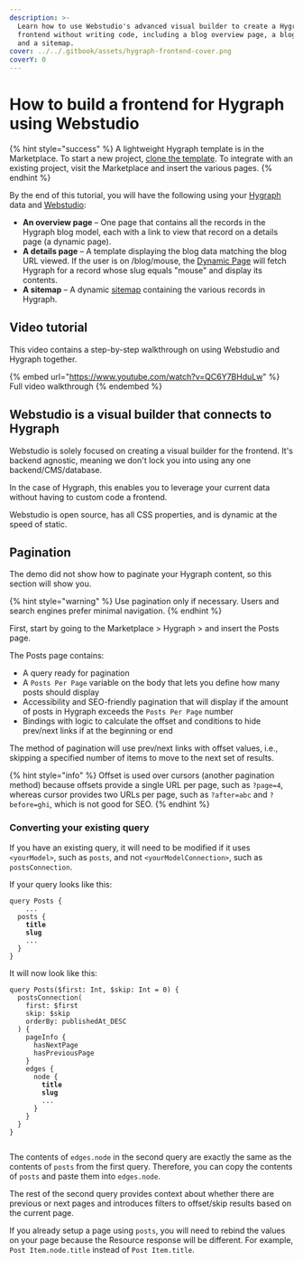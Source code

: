 ```yaml
---
description: >-
  Learn how to use Webstudio's advanced visual builder to create a Hygraph
  frontend without writing code, including a blog overview page, a blog page,
  and a sitemap.
cover: ../../.gitbook/assets/hygraph-frontend-cover.png
coverY: 0
---
```


# How to build a frontend for Hygraph using Webstudio

{% hint style="success" %}
A lightweight Hygraph template is in the Marketplace. To start a new project, [clone the template](https://wstd.us/hygraph-template). To integrate with an existing project, visit the Marketplace and insert the various pages.
{% endhint %}

By the end of this tutorial, you will have the following using your [Hygraph](https://hygraph.com/) data and [Webstudio](https://webstudio.is/):

* **An overview page** – One page that contains all the records in the Hygraph blog model, each with a link to view that record on a details page (a dynamic page).
* **A details page** – A template displaying the blog data matching the blog URL viewed. If the user is on /blog/mouse, the [Dynamic Page](../foundations/cms.md#dynamic-pages) will fetch Hygraph for a record whose slug equals "mouse" and display its contents.
* **A sitemap** – A dynamic [sitemap](../core-components/xml-node.md) containing the various records in Hygraph.

## Video tutorial

This video contains a step-by-step walkthrough on using Webstudio and Hygraph together.

{% embed url="https://www.youtube.com/watch?v=QC6Y7BHduLw" %}
Full video walkthrough
{% endembed %}

## **Webstudio is a visual builder that connects to Hygraph**

Webstudio is solely focused on creating a visual builder for the frontend. It's backend agnostic, meaning we don't lock you into using any one backend/CMS/database.

In the case of Hygraph, this enables you to leverage your current data without having to custom code a frontend.

Webstudio is open source, has all CSS properties, and is dynamic at the speed of static.

## Pagination

The demo did not show how to paginate your Hygraph content, so this section will show you.

{% hint style="warning" %}
Use pagination only if necessary. Users and search engines prefer minimal navigation.
{% endhint %}

First, start by going to the Marketplace > Hygraph > and insert the Posts page.

The Posts page contains:

* A query ready for pagination
* A `Posts Per Page` variable on the body that lets you define how many posts should display
* Accessibility and SEO-friendly pagination that will display if the amount of posts in Hygraph exceeds the `Posts Per Page` number
* Bindings with logic to calculate the offset and conditions to hide prev/next links if at the beginning or end

The method of pagination will use prev/next links with offset values, i.e., skipping a specified number of items to move to the next set of results.

{% hint style="info" %}
Offset is used over cursors (another pagination method) because offsets provide a single URL per page, such as `?page=4`, whereas cursor provides two URLs per page, such as `?after=abc` and `?before=ghi`, which is not good for SEO.
{% endhint %}

### Converting your existing query

If you have an existing query, it will need to be modified if it uses `<yourModel>`, such as `posts`, and not `<yourModelConnection>`, such as `postsConnection`.

If your query looks like this:

<pre class="language-graphql"><code class="lang-graphql">query Posts {
	...
  posts {
<strong>    title
</strong><strong>    slug
</strong>    ...
  }
}
</code></pre>

It will now look like this:

<pre class="language-graphql"><code class="lang-graphql">query Posts($first: Int, $skip: Int = 0) {
  postsConnection(
    first: $first
    skip: $skip
    orderBy: publishedAt_DESC
  ) {
    pageInfo {
      hasNextPage
      hasPreviousPage
    }
    edges {
      node {
<strong>        title
</strong><strong>        slug
</strong>        ...
      }
    }
  }
}

</code></pre>

The contents of `edges.node` in the second query are exactly the same as the contents of `posts` from the first query. Therefore, you can copy the contents of `posts` and paste them into `edges.node`.

The rest of the second query provides context about whether there are previous or next pages and introduces filters to offset/skip results based on the current page.

If you already setup a page using `posts`, you will need to rebind the values on your page because the Resource response will be different. For example, `Post Item.node.title` instead of `Post Item.title`.
